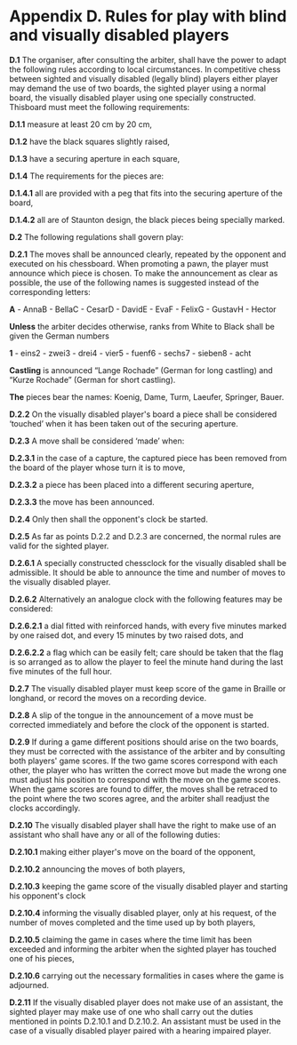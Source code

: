 # Appendix D. Rules for play with blind and visually disabled players

**D.1** The organiser, after consulting the arbiter, shall have the power to adapt the following rules according to local circumstances. In competitive chess between sighted and visually disabled (legally blind) players either player may demand the use of two boards, the sighted player using a normal board, the visually disabled player using one specially constructed. Thisboard must meet the following requirements:

**D.1.1** measure at least 20 cm by 20 cm,

**D.1.2** have the black squares slightly raised,

**D.1.3** have a securing aperture in each square,

**D.1.4** The requirements for the pieces are:

**D.1.4.1** all are provided with a peg that fits into the securing aperture of the board,

**D.1.4.2** all are of Staunton design, the black pieces being specially marked.

**D.2** The following regulations shall govern play:

**D.2.1** The moves shall be announced clearly, repeated by the opponent and executed on his chessboard. When promoting a pawn, the player must announce which piece is chosen. To make the announcement as clear as possible, the use of the following names is suggested instead of the corresponding letters:

**A** - AnnaB - BellaC - CesarD - DavidE - EvaF - FelixG - GustavH - Hector

**Unless** the arbiter decides otherwise, ranks from White to Black shall be given the German numbers

**1** - eins2 - zwei3 - drei4 - vier5 - fuenf6 - sechs7 - sieben8 - acht

**Castling** is announced “Lange Rochade” (German for long castling) and “Kurze Rochade” (German for short castling).

**The** pieces bear the names: Koenig, Dame, Turm, Laeufer, Springer, Bauer.

**D.2.2** On the visually disabled player's board a piece shall be considered ‘touched’ when it has been taken out of the securing aperture.

**D.2.3** A move shall be considered ‘made’ when:

**D.2.3.1** in the case of a capture, the captured piece has been removed from the board of the player whose turn it is to move,

**D.2.3.2** a piece has been placed into a different securing aperture,

**D.2.3.3** the move has been announced.

**D.2.4** Only then shall the opponent's clock be started.

**D.2.5** As far as points D.2.2 and D.2.3 are concerned, the normal rules are valid for the sighted player.

**D.2.6.1** A specially constructed chessclock for the visually disabled shall be admissible. It should be able to announce the time and number of moves to the visually disabled player.

**D.2.6.2** Alternatively an analogue clock with the following features may be considered:

**D.2.6.2.1** a dial fitted with reinforced hands, with every five minutes marked by one raised dot, and every 15 minutes by two raised dots, and

**D.2.6.2.2** a flag which can be easily felt; care should be taken that the flag is so arranged as to allow the player to feel the minute hand during the last five minutes of the full hour.

**D.2.7** The visually disabled player must keep score of the game in Braille or longhand, or record the moves on a recording device.

**D.2.8** A slip of the tongue in the announcement of a move must be corrected immediately and before the clock of the opponent is started.

**D.2.9** If during a game different positions should arise on the two boards, they must be corrected with the assistance of the arbiter and by consulting both players' game scores. If the two game scores correspond with each other, the player who has written the correct move but made the wrong one must adjust his position to correspond with the move on the game scores. When the game scores are found to differ, the moves shall be retraced to the point where the two scores agree, and the arbiter shall readjust the clocks accordingly.

**D.2.10** The visually disabled player shall have the right to make use of an assistant who shall have any or all of the following duties:

**D.2.10.1** making either player's move on the board of the opponent,

**D.2.10.2** announcing the moves of both players,

**D.2.10.3** keeping the game score of the visually disabled player and starting his opponent's clock

**D.2.10.4** informing the visually disabled player, only at his request, of the number of moves completed and the time used up by both players,

**D.2.10.5** claiming the game in cases where the time limit has been exceeded and informing the arbiter when the sighted player has touched one of his pieces,

**D.2.10.6** carrying out the necessary formalities in cases where the game is adjourned.

**D.2.11** If the visually disabled player does not make use of an assistant, the sighted player may make use of one who shall carry out the duties mentioned in points D.2.10.1 and D.2.10.2. An assistant must be used in the case of a visually disabled player paired with a hearing impaired player.
